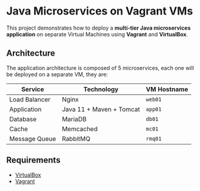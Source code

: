 # Java Microservices on Vagrant VMs

This project demonstrates how to deploy a **multi-tier Java microservices application** on separate Virtual Machines using **Vagrant** and **VirtualBox**.

## Architecture
The application architecture is composed of 5 microservices, each one will be deployed on a separate VM, they are:

| Service         | Technology             | VM Hostname |
|-----------------|------------------------|-------------|
| Load Balancer   | Nginx                  | `web01`     |
| Application     | Java 11 + Maven + Tomcat| `app01`     |
| Database        | MariaDB                | `db01`      |
| Cache           | Memcached              | `mc01`      |
| Message Queue   | RabbitMQ                | `rmq01`     |

## Requirements
- [VirtualBox](https://www.virtualbox.org/)
- [Vagrant](https://www.vagrantup.com/)
